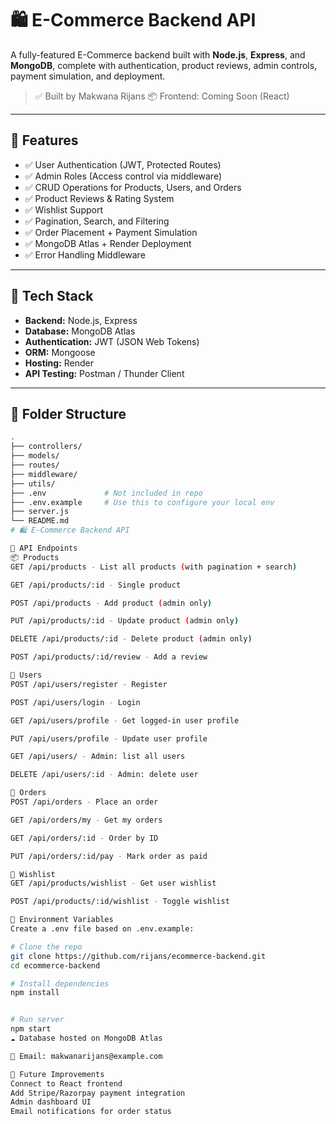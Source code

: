 # 🛍️ E-Commerce Backend API

A fully-featured E-Commerce backend built with **Node.js**, **Express**, and **MongoDB**, complete with authentication, product reviews, admin controls, payment simulation, and deployment.

> ✅ Built by Makwana Rijans 
> 📦 Frontend: Coming Soon (React)

---

## 🚀 Features

- ✅ User Authentication (JWT, Protected Routes)
- ✅ Admin Roles (Access control via middleware)
- ✅ CRUD Operations for Products, Users, and Orders
- ✅ Product Reviews & Rating System
- ✅ Wishlist Support
- ✅ Pagination, Search, and Filtering
- ✅ Order Placement + Payment Simulation
- ✅ MongoDB Atlas + Render Deployment
- ✅ Error Handling Middleware

---

## 🔧 Tech Stack

- **Backend:** Node.js, Express
- **Database:** MongoDB Atlas
- **Authentication:** JWT (JSON Web Tokens)
- **ORM:** Mongoose
- **Hosting:** Render
- **API Testing:** Postman / Thunder Client

---

## 📁 Folder Structure

```bash
.
├── controllers/
├── models/
├── routes/
├── middleware/
├── utils/
├── .env             # Not included in repo
├── .env.example     # Use this to configure your local env
├── server.js
└── README.md
# 🛍️ E-Commerce Backend API

🧪 API Endpoints
📦 Products
GET /api/products - List all products (with pagination + search)

GET /api/products/:id - Single product

POST /api/products - Add product (admin only)

PUT /api/products/:id - Update product (admin only)

DELETE /api/products/:id - Delete product (admin only)

POST /api/products/:id/review - Add a review

👤 Users
POST /api/users/register - Register

POST /api/users/login - Login

GET /api/users/profile - Get logged-in user profile

PUT /api/users/profile - Update user profile

GET /api/users/ - Admin: list all users

DELETE /api/users/:id - Admin: delete user

🛒 Orders
POST /api/orders - Place an order

GET /api/orders/my - Get my orders

GET /api/orders/:id - Order by ID

PUT /api/orders/:id/pay - Mark order as paid

💖 Wishlist
GET /api/products/wishlist - Get user wishlist

POST /api/products/:id/wishlist - Toggle wishlist

🔐 Environment Variables
Create a .env file based on .env.example:

# Clone the repo
git clone https://github.com/rijans/ecommerce-backend.git
cd ecommerce-backend

# Install dependencies
npm install


# Run server
npm start
☁️ Database hosted on MongoDB Atlas

📧 Email: makwanarijans@example.com

🧠 Future Improvements
Connect to React frontend
Add Stripe/Razorpay payment integration
Admin dashboard UI
Email notifications for order status



